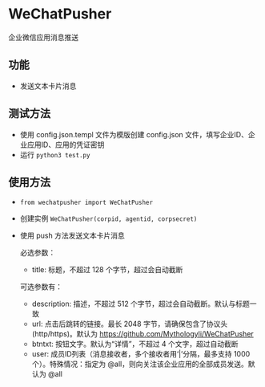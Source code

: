 # WeChatPusher

企业微信应用消息推送

## 功能

+ 发送文本卡片消息

## 测试方法

+ 使用 config.json.templ 文件为模版创建 config.json 文件，填写企业ID、企业应用ID、应用的凭证密钥
+ 运行 ``python3 test.py``

## 使用方法

+ ``from wechatpusher import WeChatPusher``
+ 创建实例 ``WeChatPusher(corpid, agentid, corpsecret)``
+ 使用 push 方法发送文本卡片消息
  
  必选参数：
  + title: 标题，不超过 128 个字节，超过会自动截断
  
  可选参数有：
  + description: 描述，不超过 512 个字节，超过会自动截断。默认与标题一致
  + url: 点击后跳转的链接。最长 2048 字节，请确保包含了协议头(http/https)。默认为 https://github.com/Mythologyli/WeChatPusher
  + btntxt: 按钮文字。默认为“详情”，不超过 4 个文字，超过自动截断
  + user: 成员ID列表（消息接收者，多个接收者用‘|’分隔，最多支持 1000 个）。特殊情况：指定为 @all，则向关注该企业应用的全部成员发送。默认为 @all